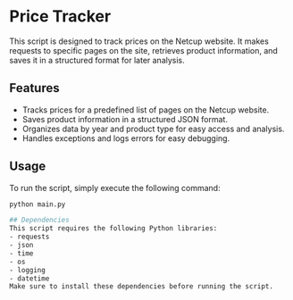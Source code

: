 # Price Tracker

This script is designed to track prices on the Netcup website. It makes requests to specific pages on the site, retrieves product information, and saves it in a structured format for later analysis.

## Features

- Tracks prices for a predefined list of pages on the Netcup website.
- Saves product information in a structured JSON format.
- Organizes data by year and product type for easy access and analysis.
- Handles exceptions and logs errors for easy debugging.

## Usage

To run the script, simply execute the following command:

```bash
python main.py

## Dependencies
This script requires the following Python libraries:
- requests
- json
- time
- os
- logging
- datetime
Make sure to install these dependencies before running the script.